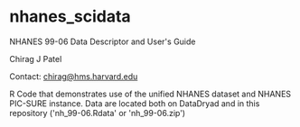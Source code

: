 # nhanes_scidata
NHANES 99-06 Data Descriptor and User's Guide

Chirag J Patel

Contact: chirag@hms.harvard.edu

R Code that demonstrates use of the unified NHANES dataset and NHANES PIC-SURE instance.
Data are located both on DataDryad and in this repository ('nh_99-06.Rdata' or 'nh_99-06.zip')
